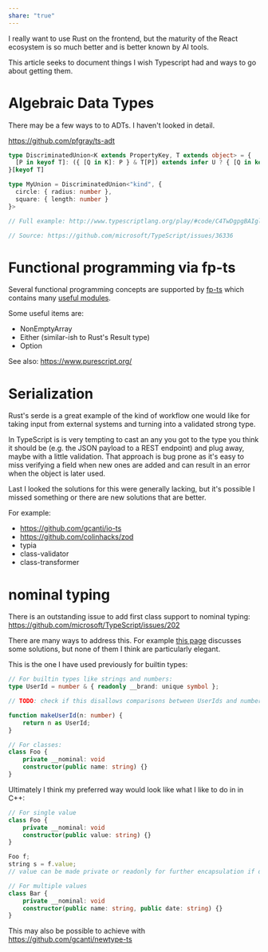 ```yaml
---
share: "true"
---
```



I really want to use Rust on the frontend, but the maturity of the React ecosystem is so much better and is better known by AI tools.

This article seeks to document things I wish Typescript had and ways to go about getting them.

# Algebraic Data Types
There may be a few ways to to ADTs. I haven't looked in detail.

https://github.com/pfgray/ts-adt


```ts
type DiscriminatedUnion<K extends PropertyKey, T extends object> = {
  [P in keyof T]: ({ [Q in K]: P } & T[P]) extends infer U ? { [Q in keyof U]: U[Q] } : never
}[keyof T]

type MyUnion = DiscriminatedUnion<"kind", {
  circle: { radius: number },
  square: { length: number }
}>

// Full example: http://www.typescriptlang.org/play/#code/C4TwDgpgBAIglgZwMYCc4Fs4DsCGwIAmAqlnAPZYA8A0lBAB75YEJQAKKZkKo1EIAGigAVOowjNWZAEYArCEmAA+KAF4oAbwBQUKAG02UbFADW-MgDMRAXQBcUABQb9ARSNYo1O+ygBfKABkIgbWAJRiTCzuFhAoUERQAPyaru6m5lZE3kR6LtZ+UPZYEABusVq+emYgljZaWqCQUACyICTkHurwyGiYuPjEpBSUAEQm2AQjQtq6SHAoSAA2EPbOKDgEcACuCEVb6NKxfgI6UAgAjls4KCspy1gA5sAAFnsHR74VSjpaAPQAVFBGtBWu0KGpNKddONmPYRnMFssRgBuKFQdabHZvQ4oVH+AA+kN00ImcIuVxuKLR9yerygWH2OLxUH+vyAA

// Source: https://github.com/microsoft/TypeScript/issues/36336
```


# Functional programming via fp-ts
Several functional programming concepts are supported by [fp-ts](https://github.com/gcanti/fp-ts) which contains many [useful modules](https://gcanti.github.io/fp-ts/modules/).

Some useful items are:
- NonEmptyArray
- Either (similar-ish to Rust's Result type)
- Option

See also: https://www.purescript.org/

# Serialization
Rust's serde is a great example of the kind of workflow one would like for taking input from external systems and turning into a validated strong type.

In TypeScript is is very tempting to cast an any you got to the type you think it should be (e.g. the JSON payload to a REST endpoint) and plug away, maybe with a little validation. That approach is bug prone as it's easy to miss verifying a field when new ones are added and can result in an error when the object is later used. 

Last I looked the solutions for this were generally lacking, but it's possible I missed something or there are new solutions that are better.

For example: 
- https://github.com/gcanti/io-ts
- https://github.com/colinhacks/zod
- typia
- class-validator
- class-transformer

# nominal typing
There is an outstanding issue to add first class support to nominal typing: https://github.com/microsoft/TypeScript/issues/202

There are many ways to address this. For example [this page](https://basarat.gitbook.io/typescript/main-1/nominaltyping)  discusses some solutions, but none of them I think are particularly elegant.

This is the one I have used previously for builtin types:
```ts
// For builtin types like strings and numbers:
type UserId = number & { readonly __brand: unique symbol };

// TODO: check if this disallows comparisons between UserIds and numbers

function makeUserId(n: number) {
    return n as UserId;
}

// For classes:
class Foo {
	private __nominal: void
	constructor(public name: string) {}
}
```

Ultimately I think my preferred way would look like what I like to do in in C++:
```ts
// For single value
class Foo {
	private __nominal: void
	constructor(public value: string) {}
}

Foo f;
string s = f.value;
// value can be made private or readonly for further encapsulation if desired

// For multiple values
class Bar {
	private __nominal: void
	constructor(public name: string, public date: string) {}
}
```

This may also be possible to achieve with https://github.com/gcanti/newtype-ts
